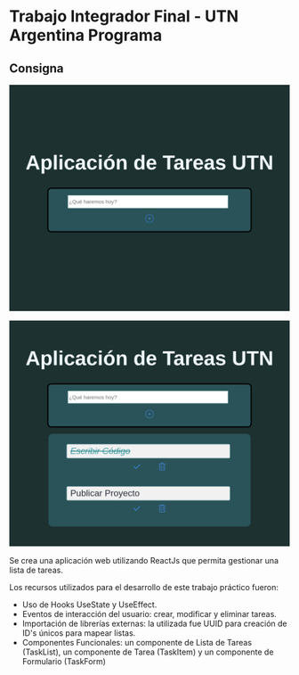 # Trabajo Integrador Final - UTN Argentina Programa

## Consigna

![Aplicación Web con React](https://github.com/Germen6392/react-todo-app/blob/main/public/todoapp1.png)

![Todo App interactivo](https://github.com/Germen6392/react-todo-app/blob/main/public/todoapp2.png)

Se crea una aplicación web utilizando ReactJs que permita gestionar una lista de tareas.

Los recursos utilizados para el desarrollo de este trabajo práctico fueron:

- Uso de Hooks UseState y UseEffect.
- Eventos de interacción del usuario: crear, modificar y eliminar tareas.
- Importación de librerías externas: la utilizada fue UUID para creación de ID's únicos para mapear listas.
- Componentes Funcionales: un componente de Lista de Tareas (TaskList), un componente de Tarea (TaskItem) y un componente de Formulario (TaskForm)
